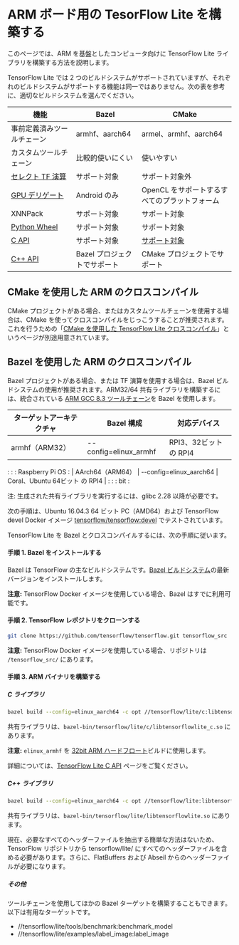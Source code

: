 # ARM ボード用の TesorFlow Lite を構築する

このページでは、ARM を基盤としたコンピュータ向けに TensorFlow Lite ライブラリを構築する方法を説明します。

TensorFlow Lite では 2 つのビルドシステムがサポートされていますが、それぞれのビルドシステムがサポートする機能は同一ではありません。次の表を参考に、適切なビルドシステムを選んでください。

機能 | Bazel | CMake
--- | --- | ---
事前定義済みツールチェーン | armhf、aarch64 | armel、armhf、aarch64
カスタムツールチェーン | 比較的使いにくい | 使いやすい
[セレクト TF 演算](https://www.tensorflow.org/lite/guide/ops_select) | サポート対象 | サポート対象外
[GPU デリゲート](https://www.tensorflow.org/lite/performance/gpu) | Android のみ | OpenCL をサポートするすべてのプラットフォーム
XNNPack | サポート対象 | サポート対象
[Python Wheel](https://www.tensorflow.org/lite/guide/build_cmake_pip) | サポート対象 | サポート対象
[C API](https://github.com/tensorflow/tensorflow/blob/master/tensorflow/lite/c/README.md) | サポート対象 | [サポート対象](https://www.tensorflow.org/lite/guide/build_cmake#build_tensorflow_lite_c_library)
[C++ API](https://www.tensorflow.org/lite/guide/inference#load_and_run_a_model_in_c) | Bazel プロジェクトでサポート | CMake プロジェクトでサポート

## CMake を使用した ARM のクロスコンパイル

CMake プロジェクトがある場合、またはカスタムツールチェーンを使用する場合は、CMake を使ってクロスコンパイルをじっこうすることが推奨されます。これを行うための「[CMake を使用した TensorFlow Lite クロスコンパイル](https://www.tensorflow.org/lite/guide/build_cmake_arm)」というページが別途用意されています。

## Bazel を使用した ARM のクロスコンパイル

Bazel プロジェクトがある場合、または TF 演算を使用する場合は、Bazel ビルドシステムの使用が推奨されます。ARM32/64 共有ライブラリを構築するには、統合されている [ARM GCC 8.3 ツールチェーン](https://github.com/tensorflow/tensorflow/tree/master/tensorflow/tools/toolchains/embedded/arm-linux)を Bazel を使用します。

| ターゲットアーキテクチャ | Bazel 構成              | 対応デバイス                   |
| ------------------------ | ----------------------- | ------------------------------ |
| armhf（ARM32）           | --config=elinux_armhf   | RPI3、32ビットの RPI4          |
:                          :                         : Raspberry Pi OS                :
| AArch64（ARM64）         | --config=elinux_aarch64 | Coral、Ubuntu 64ビット の RPI4 |
:                          :                         : bit                            :

注: 生成された共有ライブラリを実行するには、glibc 2.28 以降が必要です。

次の手順は、Ubuntu 16.04.3 64 ビット PC（AMD64）および TensorFlow devel Docker イメージ [tensorflow/tensorflow:devel](https://hub.docker.com/r/tensorflow/tensorflow/tags/) でテストされています。

TensorFlow Lite を Bazel とクロスコンパイルするには、次の手順に従います。

#### 手順 1. Bazel をインストールする

Bazel は TensorFlow の主なビルドシステムです。[Bazel ビルドシステム](https://bazel.build/versions/master/docs/install.html)の最新バージョンをインストールします。

**注意:** TensorFlow Docker イメージを使用している場合、Bazel はすでに利用可能です。

#### 手順 2. TensorFlow レポジトリをクローンする

```sh
git clone https://github.com/tensorflow/tensorflow.git tensorflow_src
```

**注意:** TensorFlow Docker イメージを使用している場合、リポジトリは `/tensorflow_src/` にあります。

#### 手順 3. ARM バイナリを構築する

##### C ライブラリ

```bash
bazel build --config=elinux_aarch64 -c opt //tensorflow/lite/c:libtensorflowlite_c.so
```

共有ライブラリは、`bazel-bin/tensorflow/lite/c/libtensorflowlite_c.so` にあります。

**注意:** `elinux_armhf` を [32bit ARM ハードフロート](https://wiki.debian.org/ArmHardFloatPort)ビルドに使用します。

詳細については、[TensorFlow Lite C API](https://github.com/tensorflow/tensorflow/blob/master/tensorflow/lite/c/README.md) ページをご覧ください。

##### C++ ライブラリ

```bash
bazel build --config=elinux_aarch64 -c opt //tensorflow/lite:libtensorflowlite.so
```

共有ライブラリは、`bazel-bin/tensorflow/lite/libtensorflowlite.so` にあります。

現在、必要なすべてのヘッダーファイルを抽出する簡単な方法はないため、TensorFlow リポジトリから tensorflow/lite/ にすべてのヘッダーファイルを含める必要があります。さらに、FlatBuffers および Abseil からのヘッダーファイルが必要になります。

##### その他

ツールチェーンを使用してほかの Bazel ターゲットを構築することもできます。 以下は有用なターゲットです。

- //tensorflow/lite/tools/benchmark:benchmark_model
- //tensorflow/lite/examples/label_image:label_image

